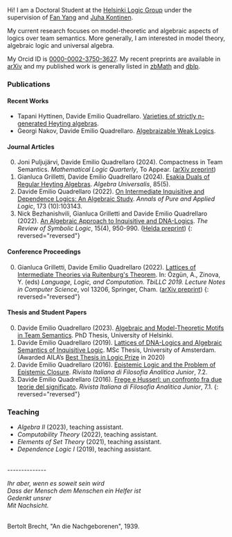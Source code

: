 Hi! I am a Doctoral Student at the [Helsinki Logic Group](https://wiki.helsinki.fi/display/Logic/Home) under the supervision of [Fan Yang](https://sites.google.com/site/fanyanghp/) and [Juha Kontinen](https://www.mv.helsinki.fi/home/jkontine/). 

My current research focuses on model-theoretic and algebraic aspects of logics over team semantics. More generally, I am interested in model theory, algebraic logic and universal algebra.

My Orcid ID is [0000-0002-3750-3627](https://orcid.org/0000-0002-3750-3627). My recent preprints are available in [arXiv](https://arxiv.org/search/?searchtype=author&query=Quadrellaro%2C+D+E) and my published work is generally listed in [zbMath](https://zbmath.org/authors/quadrellaro.davide-emilio) and  [dblp](https://dblp.org/pid/317/7843.html).

### Publications
#### Recent Works
- Tapani Hyttinen, Davide Emilio Quadrellaro. [Varieties of strictly n-generated Heyting algebras](https://arxiv.org/abs/2306.12250).
- Georgi Nakov, Davide Emilio Quadrellaro. [Algebraizable Weak Logics](https://arxiv.org/abs/2210.06047).

#### Journal Articles
0. Joni Puljujärvi, Davide Emilio Quadrellaro (2024). Compactness in Team Semantics. _Mathematical Logic Quarterly_, To Appear. ([arXiv preprint](https://arxiv.org/abs/2212.03677))
0. Gianluca Grilletti, Davide Emilio Quadrellaro (2024). [Esakia Duals of Regular Heyting Algebras](https://doi.org/10.1007/s00012-023-00833-5). _Algebra Universalis_, 85(5).
0. Davide Emilio Quadrellaro (2022). [On Intermediate Inquisitive and Dependence Logics: An Algebraic Study](https://www.sciencedirect.com/science/article/pii/S0168007222000586). _Annals of Pure and Applied Logic_, 173 (10):103143.
0. Nick Bezhanishvili, Gianluca Grilletti and Davide Emilio Quadrellaro (2022). [An Algebraic Approach to Inquisitive and DNA-Logics](https://www.doi.org/10.1017/S175502032100054X). _The Review of Symbolic Logic_, 15(4), 950-990. ([Helda preprint](https://researchportal.helsinki.fi/files/176225977/An_Algebraic_Approach_to_Inquisitive_and_DNA_Logics.pdf))
{: reversed="reversed"}


#### Conference Proceedings
0. Gianluca Grilletti, Davide Emilio Quadrellaro (2022). [Lattices of Intermediate Theories via Ruitenburg's Theorem](https://doi.org/10.1007/978-3-030-98479-3_15). In: Özgün, A., Zinova, Y. (eds) _Language, Logic, and Computation. TbiLLC 2019. Lecture Notes in Computer Science_, vol 13206, Springer, Cham. ([arXiv preprint](https://arxiv.org/abs/2004.00989))
{: reversed="reversed"}

#### Thesis and Student Papers
0. Davide Emilio Quadrellaro (2023). [Algebraic and Model-Theoretic Motifs in Team Semantics](https://helda.helsinki.fi/items/3119c988-de19-4076-b073-449571bab105). PhD Thesis, University of Helsinki.
0. Davide Emilio Quadrellaro (2019). [Lattices of DNA-Logics and Algebraic Semantics of Inquisitive Logic](https://eprints.illc.uva.nl/1722/1/MoL-2019-25.text.pdf). MSc Thesis, University of Amsterdam. (Awarded AILA’s [Best Thesis in Logic Prize](https://www.ailalogica.it/premi/premio-32) in 2020)
0. Davide Emilio Quadrellaro (2016). [Epistemic Logic and the Problem of Epistemic Closure](https://riviste.unimi.it/index.php/rifanalitica/article/view/11089). _Rivista Italiana di Filosofia Analitica Junior_, 7.2.
0. Davide Emilio Quadrellaro (2016). [Frege e Husserl: un confronto fra due teorie del significato](https://riviste.unimi.it/index.php/rifanalitica/article/view/7114). _Rivista Italiana di Filosofia Analitica Junior_, 7.1.
{: reversed="reversed"}

### Teaching
- _Algebra II_ (2023), teaching assistant. 
- _Computability Theory_ (2022), teaching assistant. 
- _Elements of Set Theory_ (2021), teaching assistant. 
- _Dependence Logic I_ (2019), teaching assistant.

<br>
--------------
<br>
<p align="left">
 <i>Ihr aber, wenn es soweit sein wird  <br>
Dass der Mensch dem Menschen ein Helfer ist <br>
Gedenkt unsrer <br>
Mit Nachsicht. </i> <br> <br>

Bertolt Brecht, "An die Nachgeborenen", 1939.
</p>
